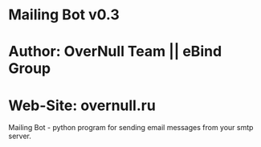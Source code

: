 # Mailing Bot v0.3
# Author: OverNull Team || eBind Group
# Web-Site: overnull.ru

Mailing Bot - python program for sending email messages from your smtp server.
